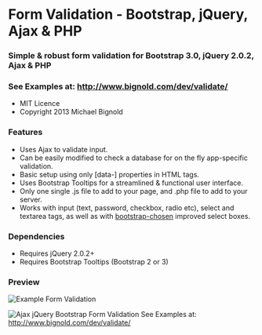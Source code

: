 # Form Validation - Bootstrap, jQuery, Ajax & PHP

### Simple & robust form validation for Bootstrap 3.0, jQuery 2.0.2, Ajax & PHP

### See Examples at: http://www.bignold.com/dev/validate/

* MIT Licence
* Copyright 2013 Michael Bignold


### Features

* Uses Ajax to validate input.
* Can be easily modified to check a database for on the fly app-specific validation.
* Basic setup using only [data-] properties in HTML tags.
* Uses Bootstrap Tooltips for a streamlined & functional user interface.
* Only one single .js file to add to your page, and .php file to add to your server.
* Works with input (text, password, checkbox, radio etc), select and textarea tags, as well as with [bootstrap-chosen](https://github.com/alxlit/bootstrap-chosen) improved select boxes.

### Dependencies

* Requires jQuery 2.0.2+
* Requires Bootstrap Tooltips (Bootstrap 2 or 3)


### Preview

![Example Form Validation](http://www.bignold.com/dev/validate/demo.png)

![Ajax jQuery Bootstrap Form Validation](http://www.bignold.com/dev/validate/demo3.png)
See Examples at:
http://www.bignold.com/dev/validate/
